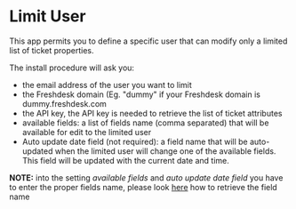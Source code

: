 # Limit User

This app permits you to define a specific user that can modify only a limited list of ticket properties.

The install procedure will ask you:

* the email address of the user you want to limit
* the Freshdesk domain (Eg. "dummy" if your Freshdesk domain is dummy.freshdesk.com
* the API key, the API key is needed to retrieve the list of ticket attributes
* available fields: a list of fields name (comma separated) that will be available for edit to the limited user
* Auto update date field (not required): a field name that will be auto-updated when the limited user will change one of the available fields. This field will be updated with the current date and time.

**NOTE:** into the setting *available fields* and *auto update date field* you have to enter the proper fields name, please look [here](https://support.freshdesk.com/support/solutions/articles/216548) how to retrieve the field name
